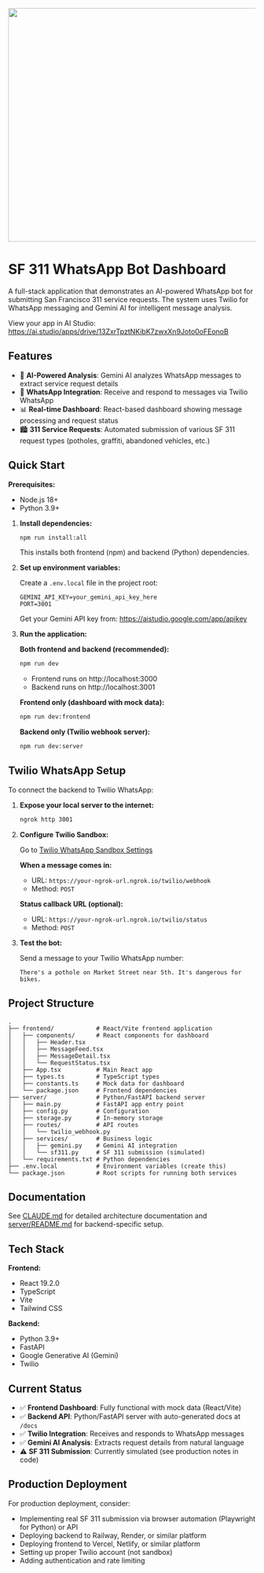 <div align="center">
<img width="1200" height="475" alt="GHBanner" src="https://github.com/user-attachments/assets/0aa67016-6eaf-458a-adb2-6e31a0763ed6" />
</div>

# SF 311 WhatsApp Bot Dashboard

A full-stack application that demonstrates an AI-powered WhatsApp bot for submitting San Francisco 311 service requests. The system uses Twilio for WhatsApp messaging and Gemini AI for intelligent message analysis.

View your app in AI Studio: https://ai.studio/apps/drive/13ZxrTpztNKibK7zwxXn9Joto0oFEonoB

## Features

- 🤖 **AI-Powered Analysis**: Gemini AI analyzes WhatsApp messages to extract service request details
- 📱 **WhatsApp Integration**: Receive and respond to messages via Twilio WhatsApp
- 📊 **Real-time Dashboard**: React-based dashboard showing message processing and request status
- 🏙️ **311 Service Requests**: Automated submission of various SF 311 request types (potholes, graffiti, abandoned vehicles, etc.)

## Quick Start

**Prerequisites:**
- Node.js 18+
- Python 3.9+

1. **Install dependencies:**
   ```bash
   npm run install:all
   ```
   This installs both frontend (npm) and backend (Python) dependencies.

2. **Set up environment variables:**

   Create a `.env.local` file in the project root:
   ```env
   GEMINI_API_KEY=your_gemini_api_key_here
   PORT=3001
   ```

   Get your Gemini API key from: https://aistudio.google.com/app/apikey

3. **Run the application:**

   **Both frontend and backend (recommended):**
   ```bash
   npm run dev
   ```
   - Frontend runs on http://localhost:3000
   - Backend runs on http://localhost:3001

   **Frontend only (dashboard with mock data):**
   ```bash
   npm run dev:frontend
   ```

   **Backend only (Twilio webhook server):**
   ```bash
   npm run dev:server
   ```

## Twilio WhatsApp Setup

To connect the backend to Twilio WhatsApp:

1. **Expose your local server to the internet:**
   ```bash
   ngrok http 3001
   ```

2. **Configure Twilio Sandbox:**

   Go to [Twilio WhatsApp Sandbox Settings](https://console.twilio.com/us1/develop/sms/settings/whatsapp-sandbox)

   **When a message comes in:**
   - URL: `https://your-ngrok-url.ngrok.io/twilio/webhook`
   - Method: `POST`

   **Status callback URL (optional):**
   - URL: `https://your-ngrok-url.ngrok.io/twilio/status`
   - Method: `POST`

3. **Test the bot:**

   Send a message to your Twilio WhatsApp number:
   ```
   There's a pothole on Market Street near 5th. It's dangerous for bikes.
   ```

## Project Structure

```
.
├── frontend/            # React/Vite frontend application
│   ├── components/      # React components for dashboard
│   │   ├── Header.tsx
│   │   ├── MessageFeed.tsx
│   │   ├── MessageDetail.tsx
│   │   └── RequestStatus.tsx
│   ├── App.tsx          # Main React app
│   ├── types.ts         # TypeScript types
│   ├── constants.ts     # Mock data for dashboard
│   └── package.json     # Frontend dependencies
├── server/              # Python/FastAPI backend server
│   ├── main.py          # FastAPI app entry point
│   ├── config.py        # Configuration
│   ├── storage.py       # In-memory storage
│   ├── routes/          # API routes
│   │   └── twilio_webhook.py
│   ├── services/        # Business logic
│   │   ├── gemini.py    # Gemini AI integration
│   │   └── sf311.py     # SF 311 submission (simulated)
│   └── requirements.txt # Python dependencies
├── .env.local           # Environment variables (create this)
└── package.json         # Root scripts for running both services
```

## Documentation

See [CLAUDE.md](CLAUDE.md) for detailed architecture documentation and [server/README.md](server/README.md) for backend-specific setup.

## Tech Stack

**Frontend:**
- React 19.2.0
- TypeScript
- Vite
- Tailwind CSS

**Backend:**
- Python 3.9+
- FastAPI
- Google Generative AI (Gemini)
- Twilio

## Current Status

- ✅ **Frontend Dashboard**: Fully functional with mock data (React/Vite)
- ✅ **Backend API**: Python/FastAPI server with auto-generated docs at `/docs`
- ✅ **Twilio Integration**: Receives and responds to WhatsApp messages
- ✅ **Gemini AI Analysis**: Extracts request details from natural language
- ⚠️ **SF 311 Submission**: Currently simulated (see production notes in code)

## Production Deployment

For production deployment, consider:
- Implementing real SF 311 submission via browser automation (Playwright for Python) or API
- Deploying backend to Railway, Render, or similar platform
- Deploying frontend to Vercel, Netlify, or similar platform
- Setting up proper Twilio account (not sandbox)
- Adding authentication and rate limiting
